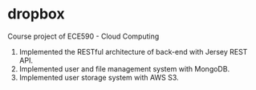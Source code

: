 # dropbox
Course project of ECE590 - Cloud Computing<br />
1. Implemented the RESTful architecture of back-end with Jersey REST API.<br />
2. Implemented user and file management  system with MongoDB.<br />
3. Implemented user storage system with AWS S3.<br />
